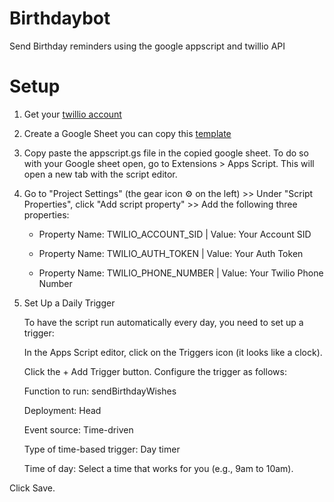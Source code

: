 # Birthdaybot
Send Birthday reminders using the google appscript and twillio API

# Setup

1. Get your [twillio account](https://www.twilio.com/en-us/pricing)

2. Create a Google Sheet you can copy this [template](https://docs.google.com/spreadsheets/d/1RTt0oHD70RjzzAXwoWVAKz2EjElI4bNg6GQ9hb3WnrI/edit?usp=sharing)

3. Copy paste the appscript.gs file in the copied google sheet. To do so with your Google sheet open, go to Extensions > Apps Script. This will open a new tab with the script editor.

4. Go to "Project Settings" (the gear icon ⚙️ on the left) >> Under "Script Properties", click "Add script property" >> Add the following three properties:
   
    - Property Name: TWILIO_ACCOUNT_SID   | Value: Your Account SID 

    - Property Name: TWILIO_AUTH_TOKEN    | Value: Your Auth Token

    - Property Name: TWILIO_PHONE_NUMBER  | Value: Your Twilio Phone Number 

5. Set Up a Daily Trigger


   To have the script run automatically every day, you need to set up a trigger:

   In the Apps Script editor, click on the Triggers icon (it looks like a clock).

   Click the + Add Trigger button. Configure the trigger as follows:

      Function to run: sendBirthdayWishes

      Deployment: Head

      Event source: Time-driven

      Type of time-based trigger: Day timer

      Time of day: Select a time that works for you (e.g., 9am to 10am).

Click Save.
